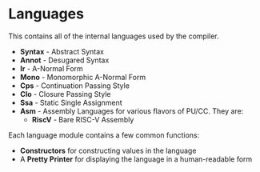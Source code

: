 Languages
===

This contains all of the internal languages used by the compiler.

* **Syntax** - Abstract Syntax
* **Annot** - Desugared Syntax
* **Ir** - A-Normal Form
* **Mono** - Monomorphic A-Normal Form
* **Cps** - Continuation Passing Style
* **Clo** - Closure Passing Style
* **Ssa** - Static Single Assignment
* **Asm** - Assembly Languages for various flavors of PU/CC.  They are:
  * **RiscV** - Bare RISC-V Assembly

Each language module contains a few common functions:

* **Constructors** for constructing values in the language
* A **Pretty Printer** for displaying the language in a human-readable form
